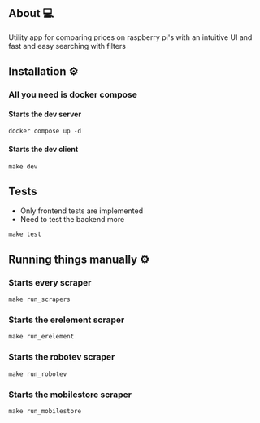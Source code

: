 ## About 💻
Utility app for comparing prices on raspberry pi's with an intuitive UI and fast and easy searching with filters

## Installation ⚙
### All you need is docker compose
#### Starts the dev server
```
docker compose up -d
```
#### Starts the dev client
```
make dev
```
## Tests
- Only frontend tests are implemented
- Need to test the backend more
```
make test
```

## Running things manually ⚙
### Starts every scraper
```
make run_scrapers
```
### Starts the erelement scraper 
```
make run_erelement
```
### Starts the robotev scraper 
```
make run_robotev
```
### Starts the mobilestore scraper 
```
make run_mobilestore
```
